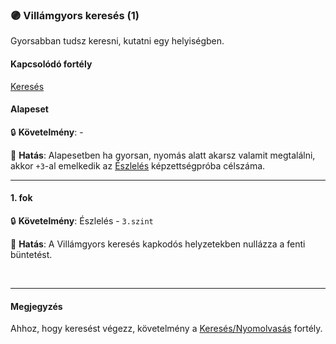 ### 🟣 Villámgyors keresés (1)

Gyorsabban tudsz keresni, kutatni egy helyiségben.

#### Kapcsolódó fortély

[Keresés](kereses.md)

#### Alapeset

🔒 **Követelmény**:  - 

🌟 **Hatás**: Alapesetben ha gyorsan, nyomás alatt akarsz valamit megtalálni, akkor `+3`-al emelkedik az [Észlelés](../kepzettsegek.primer.altalanos/eszleles.md) képzettségpróba célszáma.

---
#### 1. fok

🔒 **Követelmény**: Észlelés - `3.szint`

🌟 **Hatás**: A Villámgyors keresés kapkodós helyzetekben nullázza a fenti büntetést.

<br />

---

#### Megjegyzés

Ahhoz, hogy keresést végezz, követelmény a [Keresés/Nyomolvasás](kereses.md) fortély.
